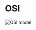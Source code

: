# OSI
![OSI model](https://encrypted-tbn0.gstatic.com/images?q=tbn:ANd9GcRk-jVfhGNc47tq9lxiKccHGdMJmJIOhM9fPQ&usqp=CAU)
